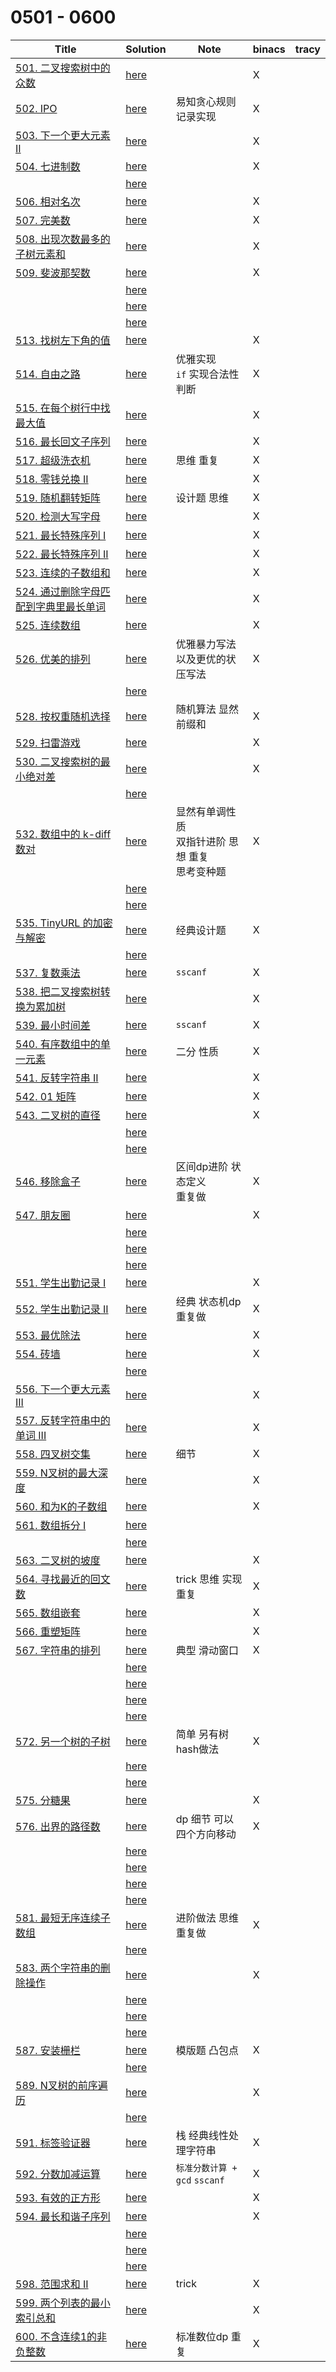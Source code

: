 # 0501 - 0600



| Title                                                        | Solution                 | Note                                                 | binacs | tracy |
| ------------------------------------------------------------ | ------------------------ | ---------------------------------------------------- | ------ | ----- |
| [501. 二叉搜索树中的众数](https://leetcode-cn.com/problems/find-mode-in-binary-search-tree/) | [here](./0501/README.md) |                                                      | X      |       |
| [502. IPO](https://leetcode-cn.com/problems/ipo/)            | [here](./0502/README.md) | 易知贪心规则<br>记录实现                             | X      |       |
| [503. 下一个更大元素 II](https://leetcode-cn.com/problems/next-greater-element-ii/) | [here](./0503/README.md) |                                                      | X      |       |
| [504. 七进制数](https://leetcode-cn.com/problems/base-7/)    | [here](./0504/README.md) |                                                      | X      |       |
|                                                              | [here](./0505/README.md) |                                                      |        |       |
| [506. 相对名次](https://leetcode-cn.com/problems/relative-ranks/) | [here](./0506/README.md) |                                                      | X      |       |
| [507. 完美数](https://leetcode-cn.com/problems/perfect-number/) | [here](./0507/README.md) |                                                      | X      |       |
| [508. 出现次数最多的子树元素和](https://leetcode-cn.com/problems/most-frequent-subtree-sum/) | [here](./0508/README.md) |                                                      | X      |       |
| [509. 斐波那契数](https://leetcode-cn.com/problems/fibonacci-number/) | [here](./0509/README.md) |                                                      | X      |       |
|                                                              | [here](./0510/README.md) |                                                      |        |       |
|                                                              | [here](./0511/README.md) |                                                      |        |       |
|                                                              | [here](./0512/README.md) |                                                      |        |       |
| [513. 找树左下角的值](https://leetcode-cn.com/problems/find-bottom-left-tree-value/) | [here](./0513/README.md) |                                                      | X      |       |
| [514. 自由之路](https://leetcode-cn.com/problems/freedom-trail/) | [here](./0514/README.md) | 优雅实现<br>`if` 实现合法性判断                      | X      |       |
| [515. 在每个树行中找最大值](https://leetcode-cn.com/problems/find-largest-value-in-each-tree-row/) | [here](./0515/README.md) |                                                      | X      |       |
| [516. 最长回文子序列](https://leetcode-cn.com/problems/longest-palindromic-subsequence/) | [here](./0516/README.md) |                                                      | X      |       |
| [517. 超级洗衣机](https://leetcode-cn.com/problems/super-washing-machines/) | [here](./0517/README.md) | 思维 重复                                            | X      |       |
| [518. 零钱兑换 II](https://leetcode-cn.com/problems/coin-change-2/) | [here](./0518/README.md) |                                                      | X      |       |
| [519. 随机翻转矩阵](https://leetcode-cn.com/problems/random-flip-matrix/) | [here](./0519/README.md) | 设计题 思维                                          | X      |       |
| [520. 检测大写字母](https://leetcode-cn.com/problems/detect-capital/) | [here](./0520/README.md) |                                                      | X      |       |
| [521. 最长特殊序列 Ⅰ](https://leetcode-cn.com/problems/longest-uncommon-subsequence-i/) | [here](./0521/README.md) |                                                      | X      |       |
| [522. 最长特殊序列 II](https://leetcode-cn.com/problems/longest-uncommon-subsequence-ii/) | [here](./0522/README.md) |                                                      | X      |       |
| [523. 连续的子数组和](https://leetcode-cn.com/problems/continuous-subarray-sum/) | [here](./0523/README.md) |                                                      | X      |       |
| [524. 通过删除字母匹配到字典里最长单词](https://leetcode-cn.com/problems/longest-word-in-dictionary-through-deleting/) | [here](./0524/README.md) |                                                      | X      |       |
| [525. 连续数组](https://leetcode-cn.com/problems/contiguous-array/) | [here](./0525/README.md) |                                                      | X      |       |
| [526. 优美的排列](https://leetcode-cn.com/problems/beautiful-arrangement/) | [here](./0526/README.md) | 优雅暴力写法<br>以及更优的状压写法                   | X      |       |
|                                                              | [here](./0527/README.md) |                                                      |        |       |
| [528. 按权重随机选择](https://leetcode-cn.com/problems/random-pick-with-weight/) | [here](./0528/README.md) | 随机算法 显然前缀和                                  | X      |       |
| [529. 扫雷游戏](https://leetcode-cn.com/problems/minesweeper/) | [here](./0529/README.md) |                                                      | X      |       |
| [530. 二叉搜索树的最小绝对差](https://leetcode-cn.com/problems/minimum-absolute-difference-in-bst/) | [here](./0530/README.md) |                                                      | X      |       |
|                                                              | [here](./0531/README.md) |                                                      |        |       |
| [532. 数组中的 k-diff 数对](https://leetcode-cn.com/problems/k-diff-pairs-in-an-array/) | [here](./0532/README.md) | 显然有单调性质<br>双指针进阶 思想 重复<br>思考变种题 | X      |       |
|                                                              | [here](./0533/README.md) |                                                      |        |       |
|                                                              | [here](./0534/README.md) |                                                      |        |       |
| [535. TinyURL 的加密与解密](https://leetcode-cn.com/problems/encode-and-decode-tinyurl/) | [here](./0535/README.md) | 经典设计题                                           | X      |       |
|                                                              | [here](./0536/README.md) |                                                      |        |       |
| [537. 复数乘法](https://leetcode-cn.com/problems/complex-number-multiplication/) | [here](./0537/README.md) | `sscanf`                                             | X      |       |
| [538. 把二叉搜索树转换为累加树](https://leetcode-cn.com/problems/convert-bst-to-greater-tree/) | [here](./0538/README.md) |                                                      | X      |       |
| [539. 最小时间差](https://leetcode-cn.com/problems/minimum-time-difference/) | [here](./0539/README.md) | `sscanf`                                             | X      |       |
| [540. 有序数组中的单一元素](https://leetcode-cn.com/problems/single-element-in-a-sorted-array/) | [here](./0540/README.md) | 二分 性质                                            | X      |       |
| [541. 反转字符串 II](https://leetcode-cn.com/problems/reverse-string-ii/) | [here](./0541/README.md) |                                                      | X      |       |
| [542. 01 矩阵](https://leetcode-cn.com/problems/01-matrix/)  | [here](./0542/README.md) |                                                      | X      |       |
| [543. 二叉树的直径](https://leetcode-cn.com/problems/diameter-of-binary-tree/) | [here](./0543/README.md) |                                                      | X      |       |
|                                                              | [here](./0544/README.md) |                                                      |        |       |
|                                                              | [here](./0545/README.md) |                                                      |        |       |
| [546. 移除盒子](https://leetcode-cn.com/problems/remove-boxes/) | [here](./0546/README.md) | 区间dp进阶 状态定义<br>重复做                        | X      |       |
| [547. 朋友圈](https://leetcode-cn.com/problems/friend-circles/) | [here](./0547/README.md) |                                                      | X      |       |
|                                                              | [here](./0548/README.md) |                                                      |        |       |
|                                                              | [here](./0549/README.md) |                                                      |        |       |
|                                                              | [here](./0550/README.md) |                                                      |        |       |
| [551. 学生出勤记录 I](https://leetcode-cn.com/problems/student-attendance-record-i/) | [here](./0551/README.md) |                                                      | X      |       |
| [552. 学生出勤记录 II](https://leetcode-cn.com/problems/student-attendance-record-ii/) | [here](./0552/README.md) | 经典 状态机dp<br>重复做                              | X      |       |
| [553. 最优除法](https://leetcode-cn.com/problems/optimal-division/) | [here](./0553/README.md) |                                                      | X      |       |
| [554. 砖墙](https://leetcode-cn.com/problems/brick-wall/)    | [here](./0554/README.md) |                                                      | X      |       |
|                                                              | [here](./0555/README.md) |                                                      |        |       |
| [556. 下一个更大元素 III](https://leetcode-cn.com/problems/next-greater-element-iii/) | [here](./0556/README.md) |                                                      | X      |       |
| [557. 反转字符串中的单词 III](https://leetcode-cn.com/problems/reverse-words-in-a-string-iii/) | [here](./0557/README.md) |                                                      | X      |       |
| [558. 四叉树交集](https://leetcode-cn.com/problems/logical-or-of-two-binary-grids-represented-as-quad-trees/) | [here](./0558/README.md) | 细节                                                 | X      |       |
| [559. N叉树的最大深度](https://leetcode-cn.com/problems/maximum-depth-of-n-ary-tree/) | [here](./0559/README.md) |                                                      | X      |       |
| [560. 和为K的子数组](https://leetcode-cn.com/problems/subarray-sum-equals-k/) | [here](./0560/README.md) |                                                      | X      |       |
| [561. 数组拆分 I](https://leetcode-cn.com/problems/array-partition-i/) | [here](./0561/README.md) |                                                      |        |       |
|                                                              | [here](./0562/README.md) |                                                      |        |       |
| [563. 二叉树的坡度](https://leetcode-cn.com/problems/binary-tree-tilt/) | [here](./0563/README.md) |                                                      | X      |       |
| [564. 寻找最近的回文数](https://leetcode-cn.com/problems/find-the-closest-palindrome/) | [here](./0564/README.md) | trick 思维 实现<br>重复                              | X      |       |
| [565. 数组嵌套](https://leetcode-cn.com/problems/array-nesting/) | [here](./0565/README.md) |                                                      | X      |       |
| [566. 重塑矩阵](https://leetcode-cn.com/problems/reshape-the-matrix/) | [here](./0566/README.md) |                                                      | X      |       |
| [567. 字符串的排列](https://leetcode-cn.com/problems/permutation-in-string/) | [here](./0567/README.md) | 典型 滑动窗口                                        | X      |       |
|                                                              | [here](./0568/README.md) |                                                      |        |       |
|                                                              | [here](./0569/README.md) |                                                      |        |       |
|                                                              | [here](./0570/README.md) |                                                      |        |       |
|                                                              | [here](./0571/README.md) |                                                      |        |       |
| [572. 另一个树的子树](https://leetcode-cn.com/problems/subtree-of-another-tree/) | [here](./0572/README.md) | 简单 另有树hash做法                                  | X      |       |
|                                                              | [here](./0573/README.md) |                                                      |        |       |
|                                                              | [here](./0574/README.md) |                                                      |        |       |
| [575. 分糖果](https://leetcode-cn.com/problems/distribute-candies/) | [here](./0575/README.md) |                                                      | X      |       |
| [576. 出界的路径数](https://leetcode-cn.com/problems/out-of-boundary-paths/) | [here](./0576/README.md) | dp 细节 可以四个方向移动                             | X      |       |
|                                                              | [here](./0577/README.md) |                                                      |        |       |
|                                                              | [here](./0578/README.md) |                                                      |        |       |
|                                                              | [here](./0579/README.md) |                                                      |        |       |
|                                                              | [here](./0580/README.md) |                                                      |        |       |
| [581. 最短无序连续子数组](https://leetcode-cn.com/problems/shortest-unsorted-continuous-subarray/) | [here](./0581/README.md) | 进阶做法 思维<br>重复做                              | X      |       |
|                                                              | [here](./0582/README.md) |                                                      |        |       |
| [583. 两个字符串的删除操作](https://leetcode-cn.com/problems/delete-operation-for-two-strings/) | [here](./0583/README.md) |                                                      | X      |       |
|                                                              | [here](./0584/README.md) |                                                      |        |       |
|                                                              | [here](./0585/README.md) |                                                      |        |       |
|                                                              | [here](./0586/README.md) |                                                      |        |       |
| [587. 安装栅栏](https://leetcode-cn.com/problems/erect-the-fence/) | [here](./0587/README.md) | 模版题 凸包点                                        | X      |       |
|                                                              | [here](./0588/README.md) |                                                      |        |       |
| [589. N叉树的前序遍历](https://leetcode-cn.com/problems/n-ary-tree-preorder-traversal/) | [here](./0589/README.md) |                                                      | X      |       |
|                                                              | [here](./0590/README.md) |                                                      |        |       |
| [591. 标签验证器](https://leetcode-cn.com/problems/tag-validator/) | [here](./0591/README.md) | 栈 经典线性处理字符串                                | X      |       |
| [592. 分数加减运算](https://leetcode-cn.com/problems/fraction-addition-and-subtraction/) | [here](./0592/README.md) | `标准分数计算 + gcd` `sscanf`                        | X      |       |
| [593. 有效的正方形](https://leetcode-cn.com/problems/valid-square/) | [here](./0593/README.md) |                                                      | X      |       |
| [594. 最长和谐子序列](https://leetcode-cn.com/problems/longest-harmonious-subsequence/) | [here](./0594/README.md) |                                                      | X      |       |
|                                                              | [here](./0595/README.md) |                                                      |        |       |
|                                                              | [here](./0596/README.md) |                                                      |        |       |
|                                                              | [here](./0597/README.md) |                                                      |        |       |
| [598. 范围求和 II](https://leetcode-cn.com/problems/range-addition-ii/) | [here](./0598/README.md) | trick                                                | X      |       |
| [599. 两个列表的最小索引总和](https://leetcode-cn.com/problems/minimum-index-sum-of-two-lists/) | [here](./0599/README.md) |                                                      | X      |       |
| [600. 不含连续1的非负整数](https://leetcode-cn.com/problems/non-negative-integers-without-consecutive-ones/) | [here](./0600/README.md) | 标准数位dp 重复                                      | X      |       |

